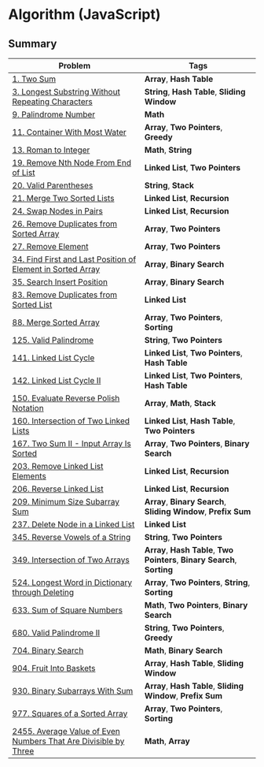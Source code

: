 # Algorithm (JavaScript)

## Summary

| Problem                                                                                                                                          | Tags                                                                        |
|--------------------------------------------------------------------------------------------------------------------------------------------------|-----------------------------------------------------------------------------|
| [1. Two Sum](./leetcode/q1_two_sum.js)                                                                                                           | **Array**, **Hash Table**                                                   |
| [3. Longest Substring Without Repeating Characters](./leetcode/q3_longest_substring_without_repeating_characters.js)                             | **String**, **Hash Table**, **Sliding Window**                              |
| [9. Palindrome Number](./leetcode/q9_palindrome_number.js)                                                                                       | **Math**                                                                    |
| [11. Container With Most Water](./leetcode/q11_container_with_most_water.js)                                                                     | **Array**, **Two Pointers**, **Greedy**                                     |
| [13. Roman to Integer](./leetcode/q13_roman_to_integer.js)                                                                                       | **Math**, **String**                                                        |
| [19. Remove Nth Node From End of List](./leetcode/q19_remove_nth_node_from_end_of_list.js)                                                       | **Linked List**, **Two Pointers**                                           |
| [20. Valid Parentheses](./leetcode/q20_valid_parentheses.js)                                                                                     | **String**, **Stack**                                                       |
| [21. Merge Two Sorted Lists](./leetcode/q21_merge_two_sorted_lists.js)                                                                           | **Linked List**, **Recursion**                                              |
| [24. Swap Nodes in Pairs](./leetcode/q24_swap_nodes_in_pairs.js)                                                                                 | **Linked List**, **Recursion**                                              |
| [26. Remove Duplicates from Sorted Array](./leetcode/q26_remove_duplicates_from_sorted_array.js)                                                 | **Array**, **Two Pointers**                                                 |
| [27. Remove Element](./leetcode/q27_remove_element.js)                                                                                           | **Array**, **Two Pointers**                                                 |
| [34. Find First and Last Position of Element in Sorted Array](./leetcode/q34_find_first_and_last_position_of_element_in_sorted_array.js)         | **Array**, **Binary Search**                                                |
| [35. Search Insert Position](./leetcode/q35_search_insert_position.js)                                                                           | **Array**, **Binary Search**                                                |
| [83. Remove Duplicates from Sorted List](./leetcode/q83_remove_duplicates_from_sorted_list.js)                                                   | **Linked List**                                                             |
| [88. Merge Sorted Array](./leetcode/q88_merge_sorted_array.js)                                                                                   | **Array**, **Two Pointers**, **Sorting**                                    |
| [125. Valid Palindrome](./leetcode/q125_valid_palindrome.js)                                                                                     | **String**, **Two Pointers**                                                |
| [141. Linked List Cycle](./leetcode/q141_linked_list_cycle.js)                                                                                   | **Linked List**, **Two Pointers**, **Hash Table**                           |
| [142. Linked List Cycle II](./leetcode/q142_linked_list_cycle_II.js)                                                                             | **Linked List**, **Two Pointers**, **Hash Table**                           |
| [150. Evaluate Reverse Polish Notation](./leetcode/q150_evaluate_reverse_polish_notation.js)                                                     | **Array**, **Math**, **Stack**                                              |
| [160. Intersection of Two Linked Lists](./leetcode/q160_intersection_of_two_linked_lists.js)                                                     | **Linked List**, **Hash Table**, **Two Pointers**                           |
| [167. Two Sum II - Input Array Is Sorted](./leetcode/q167_two_sum-II_input_array_is_sorted.js)                                                   | **Array**, **Two Pointers**, **Binary Search**                              |
| [203. Remove Linked List Elements](./leetcode/q203_remove_linked_list_elements.js)                                                               | **Linked List**, **Recursion**                                              |
| [206. Reverse Linked List](./leetcode/q206_reverse_linked_list.js)                                                                               | **Linked List**, **Recursion**                                              |
| [209. Minimum Size Subarray Sum](./leetcode/q209_minimum_size_subarray_sum.js)                                                                   | **Array**, **Binary Search**, **Sliding Window**, **Prefix Sum**            |
| [237. Delete Node in a Linked List](./leetcode/q237_delete_node_in_a_linked_list.js)                                                             | **Linked List**                                                             |
| [345. Reverse Vowels of a String](./leetcode/q345_reverse_vowels_of_a_string.js)                                                                 | **String**, **Two Pointers**                                                |
| [349. Intersection of Two Arrays](./leetcode/q349_intersection_of_two_arrays.js)                                                                 | **Array**, **Hash Table**, **Two Pointers**, **Binary Search**, **Sorting** |
| [524. Longest Word in Dictionary through Deleting](./leetcode/q524_longest_word_in_dictionary_througt_deleting.js)                               | **Array**, **Two Pointers**, **String**, **Sorting**                        |
| [633. Sum of Square Numbers](./leetcode/q633_sum_of_square_numbers.js)                                                                           | **Math**, **Two Pointers**, **Binary Search**                               |
| [680. Valid Palindrome II](./leetcode/q680_valid_palindrome_II.js)                                                                               | **String**, **Two Pointers**, **Greedy**                                    |
| [704. Binary Search](./leetcode/q704_binary_search.js)                                                                                           | **Math**, **Binary Search**                                                 |
| [904. Fruit Into Baskets](./leetcode/q904_fruit_into_baskets.js)                                                                                 | **Array**, **Hash Table**, **Sliding Window**                               |
| [930. Binary Subarrays With Sum](./leetcode/q930_binary_subarrays_with_sum.js)                                                                   | **Array**, **Hash Table**, **Sliding Window**, **Prefix Sum**               |
| [977. Squares of a Sorted Array](./leetcode/q977_squares_of_a_sorted_array.js)                                                                   | **Array**, **Two Pointers**, **Sorting**                                    |
| [2455. Average Value of Even Numbers That Are Divisible by Three](./leetcode/q2455_average_value_of_even_numbers_that_are_divisible_by_three.js) | **Math**, **Array**                                                         |
